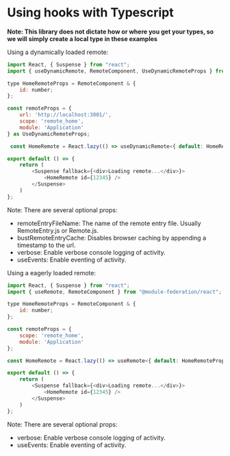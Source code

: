 # Using hooks with Typescript

**Note: This library does not dictate how or where you get your types, so we will simply create a local type in these examples**

Using a dynamically loaded remote:

```javascript
import React, { Suspense } from "react";
import { useDynamicRemote, RemoteComponent, UseDynamicRemoteProps } from "@module-federation/react";

type HomeRemoteProps = RemoteComponent & {
    id: number;
};

const remoteProps = {
    url: 'http://localhost:3001/',
    scope: 'remote_home',
    module: 'Application'
} as UseDynamicRemoteProps;

 const HomeRemote = React.lazy(() => useDynamicRemote<{ default: HomeRemoteProps }>(remoteProps));

export default () => {
    return (
        <Suspense fallback={<div>Loading remote...</div>}>
            <HomeRemote id={12345} />
        </Suspense>
    )
};
```

Note: There are several optional props:
- remoteEntryFileName: The name of the remote entry file. Usually RemoteEntry.js or Remote.js.
- bustRemoteEntryCache: Disables browser caching by appending a timestamp to the url.
- verbose: Enable verbose console logging of activity.
- useEvents: Enable eventing of activity.

Using a eagerly loaded remote:

```javascript
import React, { Suspense } from "react";
import { useRemote, RemoteComponent } from "@module-federation/react";

type HomeRemoteProps = RemoteComponent & {
    id: number;
};

const remoteProps = {
    scope: 'remote_home',
    module: 'Application'
};

const HomeRemote = React.lazy(() => useRemote<{ default: HomeRemoteProps }>(remoteProps));

export default () => {
    return (
        <Suspense fallback={<div>Loading remote...</div>}>
            <HomeRemote id={12345} />
        </Suspense>
    )
};
```

Note: There are several optional props:
- verbose: Enable verbose console logging of activity.
- useEvents: Enable eventing of activity.